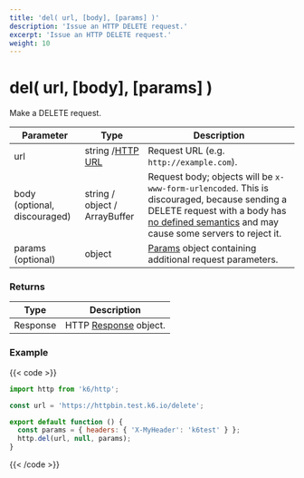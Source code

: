```yaml
---
title: 'del( url, [body], [params] )'
description: 'Issue an HTTP DELETE request.'
excerpt: 'Issue an HTTP DELETE request.'
weight: 10
---
```


# del( url, [body], [params] )

Make a DELETE request.

| Parameter                    | Type                                                                             | Description                                                                                                                                                                                                                                     |
| ---------------------------- | -------------------------------------------------------------------------------- | ----------------------------------------------------------------------------------------------------------------------------------------------------------------------------------------------------------------------------------------------- |
| url                          | string /[HTTP URL](/docs/k6/<K6_VERSION>/javascript-api/k6-http/url#returns) | Request URL (e.g. `http://example.com`).                                                                                                                                                                                                        |
| body (optional, discouraged) | string / object / ArrayBuffer                                                    | Request body; objects will be `x-www-form-urlencoded`. This is discouraged, because sending a DELETE request with a body has [no defined semantics](https://tools.ietf.org/html/rfc7231#section-4.3.5) and may cause some servers to reject it. |
| params (optional)            | object                                                                           | [Params](/docs/k6/<K6_VERSION>/javascript-api/k6-http/params) object containing additional request parameters.                                                                                                                              |

### Returns

| Type     | Description                                                                       |
| -------- | --------------------------------------------------------------------------------- |
| Response | HTTP [Response](/docs/k6/<K6_VERSION>/javascript-api/k6-http/response) object. |

### Example

{{< code >}}

```javascript
import http from 'k6/http';

const url = 'https://httpbin.test.k6.io/delete';

export default function () {
  const params = { headers: { 'X-MyHeader': 'k6test' } };
  http.del(url, null, params);
}
```

{{< /code >}}
